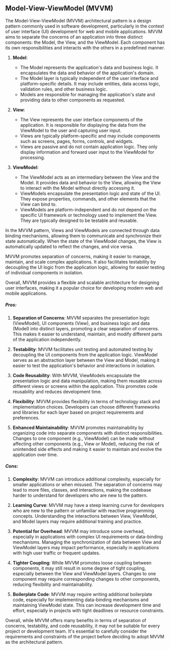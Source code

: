 ## Model-View-ViewModel (MVVM)

The Model-View-ViewModel (MVVM) architectural pattern is a design pattern commonly used in software development, particularly in the context of user interface (UI) development for web and mobile applications. MVVM aims to separate the concerns of an application into three distinct components: the Model, the View, and the ViewModel. Each component has its own responsibilities and interacts with the others in a predefined manner.

1. **Model**:
   - The Model represents the application's data and business logic. It encapsulates the data and behavior of the application's domain.
   - The Model layer is typically independent of the user interface and platform-specific details. It may include entities, data access logic, validation rules, and other business logic.
   - Models are responsible for managing the application's state and providing data to other components as requested.

2. **View**:
   - The View represents the user interface components of the application. It is responsible for displaying the data from the ViewModel to the user and capturing user input.
   - Views are typically platform-specific and may include components such as screens, pages, forms, controls, and widgets.
   - Views are passive and do not contain application logic. They only display information and forward user input to the ViewModel for processing.

3. **ViewModel**:
   - The ViewModel acts as an intermediary between the View and the Model. It provides data and behavior to the View, allowing the View to interact with the Model without directly accessing it.
   - ViewModels encapsulate the presentation logic and state of the UI. They expose properties, commands, and other elements that the View can bind to.
   - ViewModels are platform-independent and do not depend on the specific UI framework or technology used to implement the View. They are typically designed to be testable and reusable.

In the MVVM pattern, Views and ViewModels are connected through data binding mechanisms, allowing them to communicate and synchronize their state automatically. When the state of the ViewModel changes, the View is automatically updated to reflect the changes, and vice versa.

MVVM promotes separation of concerns, making it easier to manage, maintain, and scale complex applications. It also facilitates testability by decoupling the UI logic from the application logic, allowing for easier testing of individual components in isolation.

Overall, MVVM provides a flexible and scalable architecture for designing user interfaces, making it a popular choice for developing modern web and mobile applications.

##### Pros:

1. **Separation of Concerns**: MVVM separates the presentation logic (ViewModel), UI components (View), and business logic and data (Model) into distinct layers, promoting a clear separation of concerns. This makes it easier to understand, maintain, and modify different parts of the application independently.

2. **Testability**: MVVM facilitates unit testing and automated testing by decoupling the UI components from the application logic. ViewModel serves as an abstraction layer between the View and Model, making it easier to test the application's behavior and interactions in isolation.

3. **Code Reusability**: With MVVM, ViewModels encapsulate the presentation logic and data manipulation, making them reusable across different views or screens within the application. This promotes code reusability and reduces development time.

4. **Flexibility**: MVVM provides flexibility in terms of technology stack and implementation choices. Developers can choose different frameworks and libraries for each layer based on project requirements and preferences.

5. **Enhanced Maintainability**: MVVM promotes maintainability by organizing code into separate components with distinct responsibilities. Changes to one component (e.g., ViewModel) can be made without affecting other components (e.g., View or Model), reducing the risk of unintended side effects and making it easier to maintain and evolve the application over time.

##### Cons:

1. **Complexity**: MVVM can introduce additional complexity, especially for smaller applications or when misused. The separation of concerns may lead to more files, classes, and interactions, making the codebase harder to understand for developers who are new to the pattern.

2. **Learning Curve**: MVVM may have a steep learning curve for developers who are new to the pattern or unfamiliar with reactive programming concepts. Understanding the interactions between View, ViewModel, and Model layers may require additional training and practice.

3. **Potential for Overhead**: MVVM may introduce some overhead, especially in applications with complex UI requirements or data-binding mechanisms. Managing the synchronization of data between View and ViewModel layers may impact performance, especially in applications with high user traffic or frequent updates.

4. **Tighter Coupling**: While MVVM promotes loose coupling between components, it may still result in some degree of tight coupling, especially between the View and ViewModel layers. Changes to one component may require corresponding changes to other components, reducing flexibility and maintainability.

5. **Boilerplate Code**: MVVM may require writing additional boilerplate code, especially for implementing data-binding mechanisms and maintaining ViewModel state. This can increase development time and effort, especially in projects with tight deadlines or resource constraints.

Overall, while MVVM offers many benefits in terms of separation of concerns, testability, and code reusability, it may not be suitable for every project or development team. It's essential to carefully consider the requirements and constraints of the project before deciding to adopt MVVM as the architectural pattern.